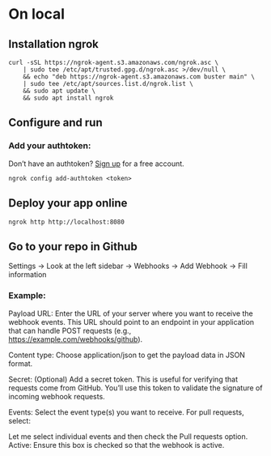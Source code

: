 # On local

## Installation ngrok
```
curl -sSL https://ngrok-agent.s3.amazonaws.com/ngrok.asc \
	| sudo tee /etc/apt/trusted.gpg.d/ngrok.asc >/dev/null \
	&& echo "deb https://ngrok-agent.s3.amazonaws.com buster main" \
	| sudo tee /etc/apt/sources.list.d/ngrok.list \
	&& sudo apt update \
	&& sudo apt install ngrok
```
## Configure and run
### Add your authtoken:
Don’t have an authtoken? [Sign up](https://dashboard.ngrok.com/get-started/setup/linux) for a free account.
```
ngrok config add-authtoken <token>
```
## Deploy your app online
```
ngrok http http://localhost:8080
```

## Go to your repo in Github
Settings -> Look at the left sidebar -> Webhooks -> Add Webhook -> Fill information

### Example:
Payload URL: Enter the URL of your server where you want to receive the webhook events. This URL should point to an endpoint in your application that can handle POST requests (e.g., https://example.com/webhooks/github).

Content type: Choose application/json to get the payload data in JSON format.

Secret: (Optional) Add a secret token. This is useful for verifying that requests come from GitHub. You’ll use this token to validate the signature of incoming webhook requests.

Events: Select the event type(s) you want to receive. For pull requests, select:

Let me select individual events and then check the Pull requests option.
Active: Ensure this box is checked so that the webhook is active.
